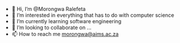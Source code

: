 - 👋 Hi, I’m @Morongwa Ralefeta
- 👀 I’m interested in everything that has to do with computer science
- 🌱 I’m currently learning software engineering 
- 💞️ I’m looking to collaborate on ...
- 📫 How to reach me morongwa@aims.ac.za


<!---
Rongwas/Rongwas is a ✨ special ✨ repository because its `README.md` (this file) appears on your GitHub profile.
You can click the Preview link to take a look at your changes.
--->
